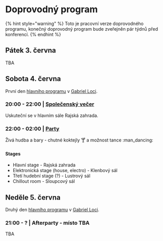 # Doprovodný program

{% hint style="warning" %}
Toto je pracovní verze doprovodného programu, konečný doprovodný program bude zveřejněn pár týdnů před konferencí.
{% endhint %}

## Pátek 3. června

TBA

## Sobota 4. června

První den [hlavního programu](../hlavni-program.md) v [Gabriel Loci](../misto-konani/).

### 20:00 - 22:00 | [Společenský večer](spolecensky-vecer.md)

Uskuteční se v hlavním sále Rajská zahrada.

### 22:00 - 02:00 | [Party](party.md)

Živá hudba a bary - chutné koktejly :cocktail: a možnost tance :man\_dancing:

#### Stages

* Hlavní stage - Rajská zahrada
* Elektronická stage (house, electro) - Klenbový sál
* Třetí hudební stage (?) - Lustrový sál
* Chillout room - Sloupcový sál

## Neděle 5. června

Druhý den [hlavního programu](../hlavni-program.md) v [Gabriel Loci](../misto-konani/).

### 21:00 - ? | Afterparty - místo TBA

TBA

